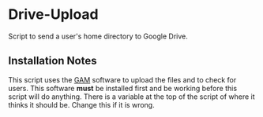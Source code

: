 # Drive-Upload
Script to send a user's home directory to Google Drive.

## Installation Notes
This script uses the [GAM](https://github.com/jay0lee/GAM) software to upload the files and to check for users. This software **must** be installed first and be working before this script will do anything. There is a variable at the top of the script of where it thinks it should be. Change this if it is wrong.
